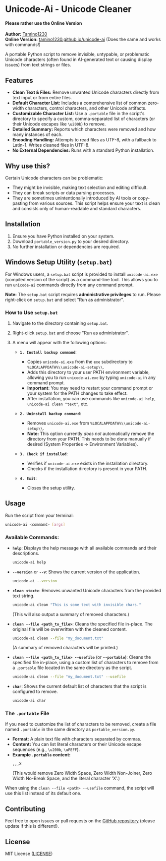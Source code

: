 # Unicode-Ai - Unicode Cleaner

#### Please rather use the Online Version

**Author:** [Tamino1230](https://github.com/Tamino1230)  
**Online Version:** [tamino1230.github.io/unicode-ai](https://tamino1230.github.io/unicode-ai) (Does the same and works with commands!)

A portable Python script to remove invisible, untypable, or problematic Unicode characters (often found in AI-generated text or causing display issues) from text strings or files.

## Features

*   **Clean Text & Files:** Remove unwanted Unicode characters directly from text input or from entire files.
*   **Default Character List:** Includes a comprehensive list of common zero-width characters, control characters, and other Unicode artifacts.
*   **Customizable Character List:** Use a `.portable` file in the script's directory to specify a custom, comma-separated list of characters (or their Unicode escapes like `\u200b`) to remove.
*   **Detailed Summary:** Reports which characters were removed and how many instances of each.
*   **Encoding Handling:** Attempts to read files as UTF-8, with a fallback to Latin-1. Writes cleaned files in UTF-8.
*   **No External Dependencies:** Runs with a standard Python installation.

## Why use this?

Certain Unicode characters can be problematic:
*   They might be invisible, making text selection and editing difficult.
*   They can break scripts or data parsing processes.
*   They are sometimes unintentionally introduced by AI tools or copy-pasting from various sources.
This script helps ensure your text is clean and consists only of human-readable and standard characters.

## Installation

1.  Ensure you have Python installed on your system.
2.  Download `portable_version.py` to your desired directory.
3.  No further installation or dependencies are required.

## Windows Setup Utility (`setup.bat`)

For Windows users, a `setup.bat` script is provided to install `unicode-ai.exe` (compiled version of the script) as a command-line tool. This allows you to run `unicode-ai` commands directly from any command prompt.

**Note:** The `setup.bat` script requires **administrative privileges** to run. Please right-click on `setup.bat` and select "Run as administrator".

### How to Use `setup.bat`

1.  Navigate to the directory containing `setup.bat`.
2.  Right-click `setup.bat` and choose "Run as administrator".
3.  A menu will appear with the following options:

    *   **`1. Install backup command`**:
        *   Copies `unicode-ai.exe` from the `exe` subdirectory to `%LOCALAPPDATA%\\unicode-ai-setup\\`.
        *   Adds this directory to your user PATH environment variable, allowing you to run `unicode-ai.exe` by typing `unicode-ai` in any command prompt.
        *   **Important:** You may need to restart your command prompt or your system for the PATH changes to take effect.
        *   After installation, you can use commands like `unicode-ai help`, `unicode-ai clean "text"`, etc.

    *   **`2. Uninstall backup command`**:
        *   Removes `unicode-ai.exe` from `%LOCALAPPDATA%\\unicode-ai-setup\\`.
        *   **Note:** This option currently *does not* automatically remove the directory from your PATH. This needs to be done manually if desired (System Properties -> Environment Variables).

    *   **`3. Check if installed`**:
        *   Verifies if `unicode-ai.exe` exists in the installation directory.
        *   Checks if the installation directory is present in your PATH.

    *   **`4. Exit`**:
        *   Closes the setup utility.

## Usage

Run the script from your terminal:

```bash
unicode-ai <command> [args]
```

### Available Commands:

*   **`help`**:
    Displays the help message with all available commands and their descriptions.
    ```bash
    unicode-ai help
    ```

*   **`--version`** or **`--v`**:
    Shows the current version of the application.
    ```bash
    unicode-ai --version
    ```

*   **`clean <text>`**:
    Removes unwanted Unicode characters from the provided text string.
    ```bash
    unicode-ai clean "This is some text ​with invisible chars."
    ```
    (This will also output a summary of removed characters.)

*   **`clean --file <path_to_file>`**:
    Cleans the specified file in-place. The original file will be overwritten with the cleaned content.
    ```bash
    unicode-ai clean --file "my_document.txt"
    ```
    (A summary of removed characters will be printed.)

*   **`clean --file <path_to_file> --usefile`** (or **`--portable`**):
    Cleans the specified file in-place, using a custom list of characters to remove from a `.portable` file located in the same directory as the script.
    ```bash
    unicode-ai clean --file "my_document.txt" --usefile
    ```

*   **`char`**:
    Shows the current default list of characters that the script is configured to remove.
    ```bash
    unicode-ai char
    ```

### The `.portable` File

If you need to customize the list of characters to be removed, create a file named `.portable` in the same directory as `portable_version.py`.

*   **Format:** A plain text file with characters separated by commas.
*   **Content:** You can list literal characters or their Unicode escape sequences (e.g., `\u200b`, `\uFEFF`).
*   **Example `.portable` content:**
    ```
    ​,‌,﻿,X
    ```
    (This would remove Zero Width Space, Zero Width Non-Joiner, Zero Width No-Break Space, and the literal character 'X'.)

When using the `clean --file <path> --usefile` command, the script will use this list instead of its default one.

## Contributing

Feel free to open issues or pull requests on the [GitHub repository](https://github.com/Tamino1230/anti-ai-portable-version) (please update if this is different!).

## License

MIT License ([LICENSE](LICENSE))
